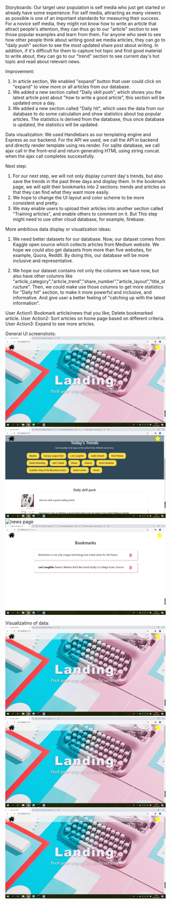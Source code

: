 Storyboards: Our target uesr population is self media who just get started or already have some experience. For self media, attracting as many viewers as possible is one of an important standards for measuring their success. For a novice self media, they might not know how to write an article that attract people's attention, they can thus go to our "article" section to see those popular examples and learn from them. For anyone who seek to see how other people think about writing good we media articles, they can go to "daily push" section to see the most updated share post about writing. In addition, if it's difficult for them to capture hot topic and find good material to write about, they can go to our "trend" section to see current day's hot topic and read about relevant news.

Improvement:
1. In article section, We enabled "expand" button that user could click on "expand" to view more or all articles from our database.
2. We added a new section called "Daily skill push", which shows you the latest article post about "how to write a good article", this section will be updated once a day.
3. We added a new section called "Daily hit", which uses the data from our database to do some calculation and show statistics about top
popular articles. The statistics is derived from the database, thus once database is updated, the statistics will be updated.

Data visualization: We used Handlebars as our templating engine and Express as our backend. For the API we used, we call the API in backend and directly render template using res.render. For sqlite database, we call ajax call in the front-end and return generating HTML using string concat. when the ajax call completes successfully.

Next step:
1. For our next step, we will not only display current day's trends, but also save the trends in the past three days and display them. In the bookmark page, we will split their bookmarks into 2 sections: trends and articles so that they can find what they want more easily.
2. We hope to change the UI layout and color scheme to be more consistent and pretty.
3. We may enable users to upload their articles into another section called "Training articles", and enable others to comment on it. But This step might need to use other cloud database, for example, firebase.

More ambitious data display or visualization ideas:
1. We need better datasets for our database. Now, our dataset comes from Kaggle open source which collects articles from Medium website. We hope we could also get datasets from more than five websites, for example, Quora, Reddit. By doing this, our database will be more inclusive
and representative.

2. We hope our dataset contains not only the columns we have now, but also have other columns like "article_category","article_trend","share_number","article_layout","title_structure". Then, we could make use those columns to get more statistics for "Daily hit" section, to make it more powerful and inclusive, and informative. And give user a better feeling of "catching up
with the latest information".

User Action1: Bookmark article/news that you like; Delete bookmarked article.
User Action2: Sort articles on home page based on different criteria.
User Action3: Expand to see more articles.

General UI screenshots:
![homepage](https://github.com/Hannahh1425/cogs121/blob/master/M5/home1.jpg)
![homepage](https://github.com/Hannahh1425/cogs121/blob/master/M5/home2.jpg)
![news page](https://github.com/Hannahh1425/cogs121/blob/master/M5/news.jpg)
![bookmark page](https://github.com/Hannahh1425/cogs121/blob/master/M5/bookmark.jpg)

Visualizatino of data:
![homepage](https://github.com/Hannahh1425/cogs121/blob/master/M5/home1.jpg)
![homepage](https://github.com/Hannahh1425/cogs121/blob/master/M5/home1.jpg)
![homepage](https://github.com/Hannahh1425/cogs121/blob/master/M5/home1.jpg)
